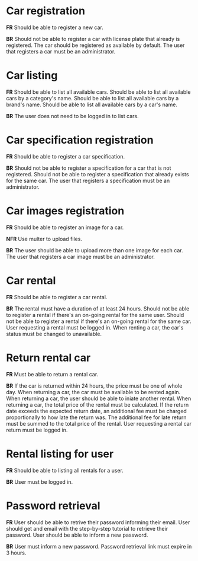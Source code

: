 # Car registration

**FR**
Should be able to register a new car.

**BR**
Should not be able to register a car with license plate that already is registered.
The car should be registered as available by default.
The user that registers a car must be an administrator.

# Car listing

**FR**
Should be able to list all available cars.
Should be able to list all available cars by a category's name.
Should be able to list all available cars by a brand's name.
Should be able to list all available cars by a car's name.

**BR**
The user does not need to be logged in to list cars.

# Car specification registration

**FR**
Should be able to register a car specification.

**BR**
Should not be able to register a specification for a car that is not registered.
Should not be able to register a specification that already exists for the same car.
The user that registers a specification must be an administrator.

# Car images registration

**FR**
Should be able to register an image for a car.

**NFR**
Use multer to upload files.

**BR**
The user should be able to upload more than one image for each car.
The user that registers a car image must be an administrator.

# Car rental

**FR**
Should be able to register a car rental.

**BR**
The rental must have a duration of at least 24 hours.
Should not be able to register a rental if there's an on-going rental for the same user.
Should not be able to register a rental if there's an on-going rental for the same car.
User requesting a rental must be logged in.
When renting a car, the car's status must be changed to unavailable.

# Return rental car

**FR**
Must be able to return a rental car.

**BR**
If the car is returned within 24 hours, the price must be one of whole day.
When returning a car, the car must be available to be rented again.
When returning a car, the user should be able to iniate another rental.
When returning a car, the total price of the rental must be calculated.
If the return date exceeds the expected return date, an additional fee must be charged proportionally to how late the return was.
The additional fee for late return must be summed to the total price of the rental.
User requesting a rental car return must be logged in.

# Rental listing for user

**FR**
Should be able to listing all rentals for a user.

**BR**
User must be logged in.

# Password retrieval

**FR**
User should be able to retrive their password informing their email.
User should get and email with the step-by-step tutorial to retrieve their password.
User should be able to inform a new password.

**BR**
User must inform a new password.
Password retrieval link must expire in 3 hours.